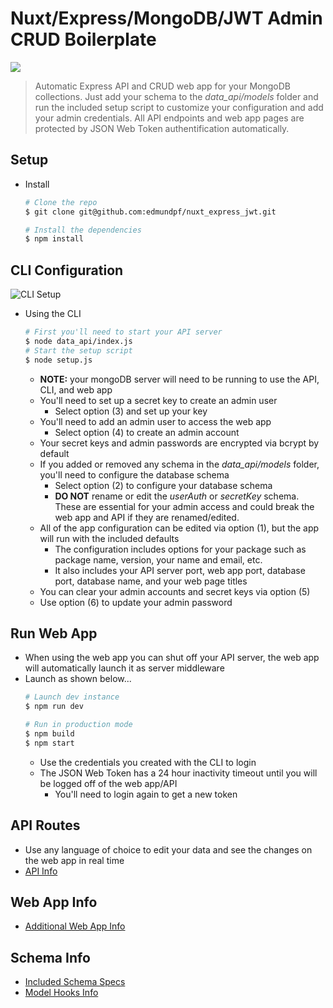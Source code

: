 # Nuxt/Express/MongoDB/JWT Admin CRUD Boilerplate
<img src="/assets/misc/crud.gif?raw=true"></img>
> Automatic Express API and CRUD web app for your MongoDB collections. Just add your schema to the *data_api/models* folder and run the included setup script to customize your configuration and add your admin credentials. All API endpoints and web app pages are protected by JSON Web Token authentification automatically.
## Setup
* Install
	``` bash
	# Clone the repo
	$ git clone git@github.com:edmundpf/nuxt_express_jwt.git

	# Install the dependencies
	$ npm install
	```
## CLI Configuration
![CLI Setup](https://i.imgur.com/se8ewac.gif "CLI Setup")
* Using the CLI
	``` bash
	# First you'll need to start your API server
	$ node data_api/index.js
	# Start the setup script
	$ node setup.js
	```
	* **NOTE:** your mongoDB server will need to be running to use the API, CLI, and web app
	* You'll need to set up a secret key to create an admin user
		* Select option (3) and set up your key
	* You'll need to add an admin user to access the web app
		* Select option (4) to create an admin account
	* Your secret keys and admin passwords are encrypted via bcrypt by default
	* If you added or removed any schema in the *data_api/models* folder, you'll need to configure the database schema
		* Select option (2) to configure your database schema
		* **DO NOT** rename or edit the *userAuth* or *secretKey* schema. These are essential for your admin access and could break the web app and API if they are renamed/edited.
	* All of the app configuration can be edited via option (1), but the app will run with the included defaults
		* The configuration includes options for your package such as package name, version, your name and email, etc.
		* It also includes your API server port, web app port, database port, database name, and your web page titles
	* You can clear your admin accounts and secret keys via option (5)
	* Use option (6) to update your admin password
## Run Web App
* When using the web app you can shut off your API server, the web app will automatically launch it as server middleware
* Launch as shown below...
	``` bash
	# Launch dev instance
	$ npm run dev

	# Run in production mode
	$ npm build
	$ npm start
	```
	* Use the credentials you created with the CLI to login
	* The JSON Web Token has a 24 hour inactivity timeout until you will be logged off of the web app/API
		* You'll need to login again to get a new token
## API Routes
* Use any language of choice to edit your data and see the changes on the web app in real time
* [API Info](https://github.com/edmundpf/nuxt_express_jwt_crud/blob/master/data_api/README.md)
## Web App Info
* [Additional Web App Info](https://github.com/edmundpf/nuxt_express_jwt_crud/blob/master/pages/README.md)
## Schema Info
* [Included Schema Specs](https://github.com/edmundpf/nuxt_express_jwt_crud/blob/master/data_api/models/README.md)
* [Model Hooks Info](https://github.com/edmundpf/nuxt_express_jwt_crud/blob/master/data_api/utils/README.md)

